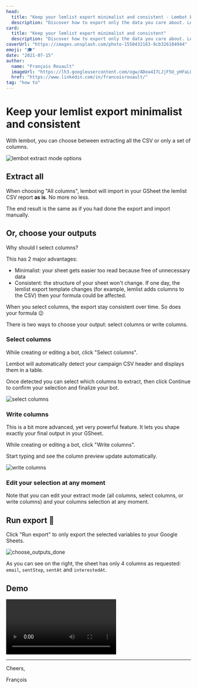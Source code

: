 ```yaml
---
head:
  title: "Keep your lemlist export minimalist and consistent - Lembot Blog"
  description: "Discover how to export only the data you care about. Lembot allows you to re-shape the lemlist export so your sheet stays minimalist and consistent."
card:
  title: "Keep your lemlist export minimalist and consistent"
  description: "Discover how to export only the data you care about. Lembot allows you to re-shape the lemlist export so your sheet stays minimalist and consistent."
coverUrl: "https://images.unsplash.com/photo-1550432163-9cb326104944"
emoji: "🎓"
date: "2021-07-15"
author:
  name: "François Rouault"
  imageUrl: "https://lh3.googleusercontent.com/ogw/ADea4I7LJjF5U_yHFaLQIoNCysLkiEHPLHnWKxj0i1SadVY=s32-c-mo"
  href: "https://www.linkedin.com/in/francoisrouault/"
tag: "how to"
---
```


# Keep your lemlist export minimalist and consistent

With lembot, you can choose between extracting all the CSV or only a set of columns.

![lembot extract mode options](https://user-images.githubusercontent.com/2499356/165461298-1944ed5e-b4c5-43bf-b672-3a734df60afd.jpg)

## Extract all

When choosing "All columns", lembot will import in your GSheet the lemlist CSV report **as is**. No more no less.

The end result is the same as if you had done the export and import manually.

## Or, choose your outputs

Why should I select columns?

This has 2 major advantages:

- Minimalist: your sheet gets easier too read because free of unnecessary data
- Consistent: the structure of your sheet won't change. If one day, the lemlist export template changes (for example, lemlist adds columns to the CSV) then your formula could be affected.

When you select columns, the export stay consistent over time. So does your formula 😉

There is two ways to choose your output: select columns or write columns.

### Select columns

While creating or editing a bot, click "Select columns".
 
Lembot will automatically detect your campaign CSV header and displays them in a table.

Once detected you can select which columns to extract, then click Continue to confirm your selection and finalize your bot.

![select columns](https://user-images.githubusercontent.com/2499356/151677443-7fd360fd-0c5c-4129-9297-6dd5703d969a.jpg)

### Write columns

This is a bit more advanced, yet very powerful feature. It lets you shape exactly your final output in your GSheet.

While creating or editing a bot, click "Write columns".

Start typing and see the column preview update automatically.

![write columns](https://user-images.githubusercontent.com/2499356/165496834-70d8807c-202a-43e6-a1d4-0470e8a01d05.jpg)

### Edit your selection at any moment

Note that you can edit your extract mode (all columns, select columns, or write columns) and your columns selection at any moment.

## Run export 🎉

Click "Run export" to only export the selected variables to your Google Sheets.

![choose_outputs_done](https://user-images.githubusercontent.com/2499356/151677451-2ab9b26e-21a9-4f70-aa15-ee573caa2300.jpg)

As you can see on the right, the sheet has only 4 columns as requested: `email`, `sentStep`, `sentAt` and `interestedAt`.

## Demo

![demo select outputs](https://user-images.githubusercontent.com/2499356/151677420-57011d17-11bd-4047-95b2-0879a3afb883.mp4)

---

Cheers,

François
